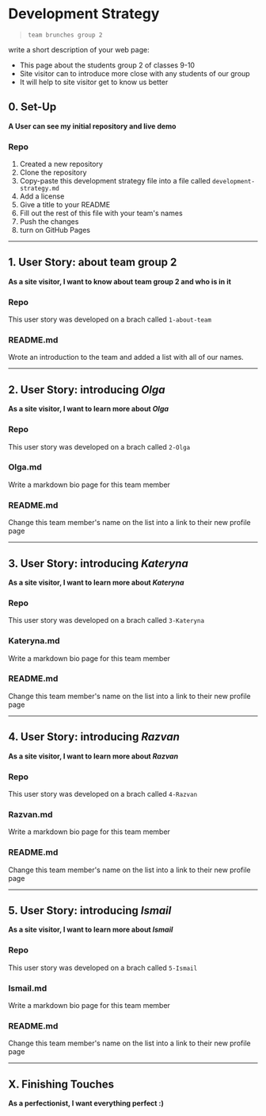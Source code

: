# Development Strategy

> `team brunches group 2`

write a short description of your web page:

- This page about the students group 2 of classes 9-10
- Site visitor can to introduce more close with any students of our group
- It will help to site visitor get to know us better

## 0. Set-Up

__A User can see my initial repository and live demo__

### Repo

1. Created a new repository
1. Clone the repository
1. Copy-paste this development strategy file into a file called `development-strategy.md`
1. Add a license
1. Give a title to your README
1. Fill out the rest of this file with your team's names
1. Push the changes
1. turn on GitHub Pages

---

## 1. User Story: about team group 2

__As a site visitor, I want to know about team group 2 and who is in it__

### Repo

This user story was developed on a brach called `1-about-team`

### README.md

Wrote an introduction to the team and added a list with all of our names.

---

## 2. User Story: introducing _Olga_

__As a site visitor, I want to learn more about *Olga*__

### Repo

This user story was developed on a brach called `2-Olga`

### Olga.md

Write a markdown bio page for this team member

### README.md

Change this team member's name on the list into a link to their new profile page

---

## 3. User Story: introducing _Kateryna_

__As a site visitor, I want to learn more about *Kateryna*__

### Repo

This user story was developed on a brach called `3-Kateryna`

### Kateryna.md

Write a markdown bio page for this team member

### README.md

Change this team member's name on the list into a link to their new profile page

---

## 4. User Story: introducing _Razvan_

__As a site visitor, I want to learn more about *Razvan*__

### Repo

This user story was developed on a brach called `4-Razvan`

### Razvan.md

Write a markdown bio page for this team member

### README.md

Change this team member's name on the list into a link to their new profile page

---

## 5. User Story: introducing _Ismail_

__As a site visitor, I want to learn more about *Ismail*__

### Repo

This user story was developed on a brach called `5-Ismail`

### Ismail.md

Write a markdown bio page for this team member

### README.md

Change this team member's name on the list into a link to their new profile page

---

## X. Finishing Touches

__As a perfectionist, I want everything perfect :)__
